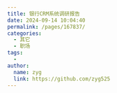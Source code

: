 ```yaml
---
title: 银行CRM系统调研报告
date: 2024-09-14 10:04:40
permalink: /pages/167837/
categories:
  - 其它
  - 职场
tags:
  - 
author: 
  name: zyg
  link: https://github.com/zyg525
---
```

